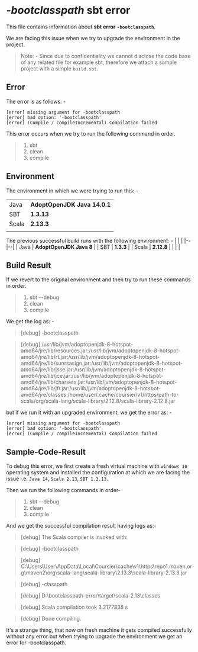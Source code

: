 # *-bootclasspath* sbt error
This file contains information about **sbt error** **`-bootclasspath`**.

We are facing this issue when we try to upgrade the environment in the project. 

> Note: - Since due to confidentiality we cannot disclose the code base
> of any related file for example sbt, therefore we attach a sample
> project with a simple `build.sbt`.

## Error
The error is as follows: -

    [error] missing argument for -bootclasspath
    [error] bad option: '-bootclasspath'
    [error] (Compile / compileIncremental) Compilation failed

This error occurs when we try to run the following command in order.

>  1. sbt
>  2. clean
>  3. compile

## Environment
The environment in which we were trying to run this: -

|  |  |
|--|--|
| Java | **AdoptOpenJDK Java 14.0.1** |
| SBT | **1.3.13** |
| Scala | **2.13.3** |
|  |  |

The previous successful build runs with the following environment: - 
|  |  |
|--|--|
| Java | **AdoptOpenJDK Java 8** |
| SBT | **1.3.3** |
| Scala | **2.12.8** |
|  |  |

## Build Result
If we revert to the original environment and then try to run these commands in order.

>  1. sbt --debug
>  2. clean
>  3. compile

We get the log as: -

> [debug] -bootclasspath

> [debug] /usr/lib/jvm/adoptopenjdk-8-hotspot-amd64/jre/lib/resources.jar:/usr/lib/jvm/adoptopenjdk-8-hotspot-amd64/jre/lib/rt.jar:/usr/lib/jvm/adoptopenjdk-8-hotspot-amd64/jre/lib/sunrsasign.jar:/usr/lib/jvm/adoptopenjdk-8-hotspot-amd64/jre/lib/jsse.jar:/usr/lib/jvm/adoptopenjdk-8-hotspot-amd64/jre/lib/jce.jar:/usr/lib/jvm/adoptopenjdk-8-hotspot-amd64/jre/lib/charsets.jar:/usr/lib/jvm/adoptopenjdk-8-hotspot-amd64/jre/lib/jfr.jar:/usr/lib/jvm/adoptopenjdk-8-hotspot-amd64/jre/classes:/home/user/.cache/coursier/v1/https/path-to-scala/org/scala-lang/scala-library/2.12.8/scala-library-2.12.8.jar

but if we run it with an upgraded environment, we get the error as: -
 
    [error] missing argument for -bootclasspath
    [error] bad option: '-bootclasspath'
    [error] (Compile / compileIncremental) Compilation failed

## Sample-Code-Result
To debug this error, we first create a fresh virtual machine with `windows 10` operating system and installed the configuration at which we are facing the issue i.e. `Java 14`, `Scala 2.13`, `SBT 1.3.13`.

Then we run the following commands in order-

> 1. sbt --debug
> 2. clean
> 3. compile

And we get the successful compilation result having logs as:-

>[debug] The Scala compiler is invoked with:

>[debug] -bootclasspath

>[debug] C:\Users\User\AppData\Local\Coursier\cache\v1\https\repo1.maven.org\maven2\org\scala-lang\scala-library\2.13.3\scala-library-2.13.3.jar

>[debug] -classpath

>[debug] D:\bootclasspath-error\target\scala-2.13\classes

>[debug] Scala compilation took 3.2177838 s

>[debug] Done compiling.

It's a strange thing, that now on fresh machine it gets compiled successfully without any error but when trying to upgrade the environment we get an error for -bootclasspath.
